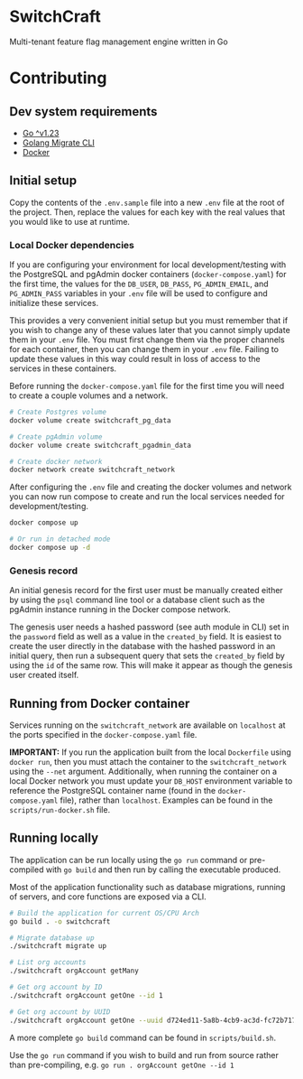 # SwitchCraft

Multi-tenant feature flag management engine written in Go

# Contributing

## Dev system requirements

- [Go ^v1.23](https://go.dev/)
- [Golang Migrate CLI](https://github.com/golang-migrate/migrate/tree/master/cmd/migrate)
- [Docker](https://docker.com)

## Initial setup

Copy the contents of the `.env.sample` file into a new `.env` file at the root of the project. Then,
replace the values for each key with the real values that you would like to use at runtime.

### Local Docker dependencies

If you are configuring your environment for local development/testing with the PostgreSQL and
pgAdmin docker containers (`docker-compose.yaml`) for the first time, the values for the `DB_USER`,
`DB_PASS`, `PG_ADMIN_EMAIL`, and `PG_ADMIN_PASS` variables in your `.env` file will be used to
configure and initialize these services.

This provides a very convenient initial setup but you must remember that if you wish to change any
of these values later that you cannot simply update them in your `.env` file. You must first change
them via the proper channels for each container, then you can change them in your `.env` file.
Failing to update these values in this way could result in loss of access to the services in these
containers.

Before running the `docker-compose.yaml` file for the first time you will need to create a couple
volumes and a network.

```sh
# Create Postgres volume
docker volume create switchcraft_pg_data

# Create pgAdmin volume
docker volume create switchcraft_pgadmin_data

# Create docker network
docker network create switchcraft_network
```

After configuring the `.env` file and creating the docker volumes and network you can now run
compose to create and run the local services needed for development/testing.

```sh
docker compose up

# Or run in detached mode
docker compose up -d
```

### Genesis record

An initial genesis record for the first user must be manually created either by using the `psql`
command line tool or a database client such as the pgAdmin instance running in the Docker compose
network.

The genesis user needs a hashed password (see auth module in CLI) set in the `password` field as
well as a value in the `created_by` field. It is easiest to create the user directly in the database
with the hashed password in an initial query, then run a subsequent query that sets the `created_by`
field by using the `id` of the same row. This will make it appear as though the genesis user created
itself.

## Running from Docker container

Services running on the `switchcraft_network` are available on `localhost` at the ports specified in
the `docker-compose.yaml` file.

**IMPORTANT:** If you run the application built from the local `Dockerfile` using `docker run`, then
you must attach the container to the `switchcraft_network` using the `--net` argument. Additionally,
when running the container on a local Docker network you must update your `DB_HOST` environment
variable to reference the PostgreSQL container name (found in the `docker-compose.yaml` file),
rather than `localhost`. Examples can be found in the `scripts/run-docker.sh` file.

## Running locally

The application can be run locally using the `go run` command or pre-compiled with `go build` and
then run by calling the executable produced.

Most of the application functionality such as database migrations, running of servers, and core
functions are exposed via a CLI.

```sh
# Build the application for current OS/CPU Arch
go build . -o switchcraft

# Migrate database up
./switchcraft migrate up

# List org accounts
./switchcraft orgAccount getMany

# Get org account by ID
./switchcraft orgAccount getOne --id 1

# Get org account by UUID
./switchcraft orgAccount getOne --uuid d724ed11-5a8b-4cb9-ac3d-fc72b717ba52
```

A more complete `go build` command can be found in `scripts/build.sh`.

Use the `go run` command if you wish to build and run from source rather than pre-compiling, e.g.
`go run . orgAccount getOne --id 1`
